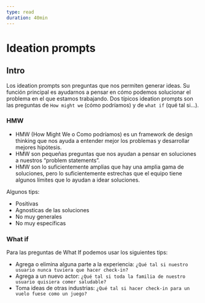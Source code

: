 ```yaml
---
type: read
duration: 40min
---
```


# Ideation prompts

## Intro

Los ideation prompts son preguntas que nos permiten generar ideas. Su función
principal es ayudarnos a pensar en cómo podemos solucionar el problema en el que
estamos trabajando. Dos típicos ideation prompts son las preguntas de `How might
we` (cómo podríamos) y de `what if` (qué tal si...).

### HMW

- HMW (How Might We o Como podríamos) es un framework de design thinking que nos
  ayuda a entender mejor los problemas y desarrollar mejores hipótesis.
- HMW son pequeñas preguntas que nos ayudan a pensar en soluciones a nuestros
  “problem statements”.
- HMW son lo suficientemente amplias que hay una amplia gama de soluciones, pero
  lo suficientemente estrechas que el equipo tiene algunos límites que lo ayudan
  a idear soluciones.

Algunos tips:

- Positivas
- Agnosticas de las soluciones
- No muy generales
- No muy específicas

### What if

Para las preguntas de What If podemos usar los siguientes tips:

- Agrega o elimina alguna parte a la experiencia: `¿Qué tal si nuestro usuario
  nunca tuviera que hacer check-in?`
- Agrega a un nuevo actor: `¿Qué tal si toda la familia de nuestro usuario
  quisiera comer saludable?`
- Toma ideas de otras industrias: `¿Qué tal si hacer check-in para un vuelo
  fuese como un juego?`
